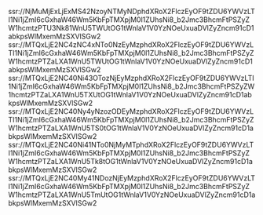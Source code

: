 ssr://NjMuMjExLjExMS42NzoyNTMyNDphdXRoX2FlczEyOF9tZDU6YWVzLTI1Ni1jZmI6cGxhaW46Wm5KbFpTMXpjM0l1ZUhsNi8_b2Jmc3BhcmFtPSZyZW1hcmtzPTU3Nk81WnU5TWUtOG1tWnlaV1V0YzNOeUxuaDVlZyZncm91cD1abkpsWlMxemMzSXVlSGw2
ssr://MTQxLjE2NC4zNC4xNTo0NzEyMzphdXRoX2FlczEyOF9tZDU6YWVzLTI1Ni1jZmI6cGxhaW46Wm5KbFpTMXpjM0l1ZUhsNi8_b2Jmc3BhcmFtPSZyZW1hcmtzPTZaLXA1WnU5TWUtOG1tWnlaV1V0YzNOeUxuaDVlZyZncm91cD1abkpsWlMxemMzSXVlSGw2
ssr://MTQxLjE2NC40Ni43OTozNjEyMzphdXRoX2FlczEyOF9tZDU6YWVzLTI1Ni1jZmI6cGxhaW46Wm5KbFpTMXpjM0l1ZUhsNi8_b2Jmc3BhcmFtPSZyZW1hcmtzPTZaLXA1WnU5TXUtOG1tWnlaV1V0YzNOeUxuaDVlZyZncm91cD1abkpsWlMxemMzSXVlSGw2
ssr://MTQxLjE2NC40Ny4yNzozODEyMzphdXRoX2FlczEyOF9tZDU6YWVzLTI1Ni1jZmI6cGxhaW46Wm5KbFpTMXpjM0l1ZUhsNi8_b2Jmc3BhcmFtPSZyZW1hcmtzPTZaLXA1WnU5TS0tOG1tWnlaV1V0YzNOeUxuaDVlZyZncm91cD1abkpsWlMxemMzSXVlSGw2
ssr://MTQxLjE2NC40Ni41NTo0NjMyMTphdXRoX2FlczEyOF9tZDU6YWVzLTI1Ni1jZmI6cGxhaW46Wm5KbFpTMXpjM0l1ZUhsNi8_b2Jmc3BhcmFtPSZyZW1hcmtzPTZaLXA1WnU5Tk8tOG1tWnlaV1V0YzNOeUxuaDVlZyZncm91cD1abkpsWlMxemMzSXVlSGw2
ssr://MTQxLjE2NC40My41NDozNjEyMzphdXRoX2FlczEyOF9tZDU6YWVzLTI1Ni1jZmI6cGxhaW46Wm5KbFpTMXpjM0l1ZUhsNi8_b2Jmc3BhcmFtPSZyZW1hcmtzPTZaLXA1WnU5TmUtOG1tWnlaV1V0YzNOeUxuaDVlZyZncm91cD1abkpsWlMxemMzSXVlSGw2
